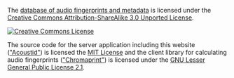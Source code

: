 The [database of audio fingerprints and metadata][db] is licensed under the
[Creative Commons Attribution-ShareAlike 3.0 Unported License][cc].

[![Creative Commons License](http://i.creativecommons.org/l/by-sa/3.0/88x31.png)][cc]

The source code for the server application including this website
(["Acoustid"][server]) is licensed the [MIT License][mit]
and the client library for calculating audio fingerprints (["Chromaprint"][fp])
is licensed under the [GNU Lesser General Public License 2.1][lgpl2].

[db]: http://wiki.acoustid.org/wiki/Database
[cc]: http://creativecommons.org/licenses/by-sa/3.0/
[server]: http://wiki.acoustid.org/wiki/Server
[fp]: http://wiki.acoustid.org/wiki/Chromaprint
[gpl3]: http://www.gnu.org/licenses/gpl-3.0.html
[lgpl2]: http://www.gnu.org/licenses/lgpl-2.1.html
[mit]: http://creativecommons.org/licenses/MIT/
